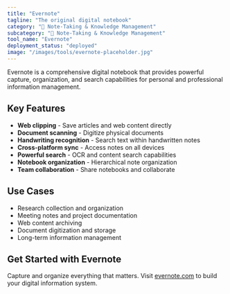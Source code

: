 ```yaml
---
title: "Evernote"
tagline: "The original digital notebook"
category: "📝 Note-Taking & Knowledge Management"
subcategory: "📝 Note-Taking & Knowledge Management"
tool_name: "Evernote"
deployment_status: "deployed"
image: "/images/tools/evernote-placeholder.jpg"
---
```

Evernote is a comprehensive digital notebook that provides powerful capture, organization, and search capabilities for personal and professional information management.

## Key Features

- **Web clipping** - Save articles and web content directly
- **Document scanning** - Digitize physical documents
- **Handwriting recognition** - Search text within handwritten notes
- **Cross-platform sync** - Access notes on all devices
- **Powerful search** - OCR and content search capabilities
- **Notebook organization** - Hierarchical note organization
- **Team collaboration** - Share notebooks and collaborate

## Use Cases

- Research collection and organization
- Meeting notes and project documentation
- Web content archiving
- Document digitization and storage
- Long-term information management

## Get Started with Evernote

Capture and organize everything that matters. Visit [evernote.com](https://evernote.com) to build your digital information system.